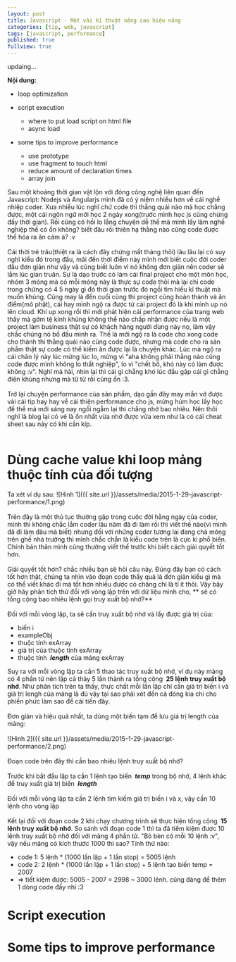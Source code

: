 ```yaml
---
layout: post
title: Javascript - Một vài kĩ thuật nâng cao hiệu năng
categories: [tip, web, javascript]
tags: [javascript, performance]
published: true
fullview: true
---
```


updaing...

**Nội dung:**

* loop optimization
* script execution
	* where to put load script on html file
	* async load 

* some tips to improve performance
	* use prototype
	* use fragment to touch html
	* reduce amount of declaration times
	* array join

Sau một khoảng thời gian vật lộn với đóng công nghệ liên quan đến Javascript: Nodejs và Angularjs mình đã có ý niệm nhiều hơn về cái nghề nhiệp coder. Xưa nhiều lúc nghĩ chứ code thì thằng quái nào mà học chẳng được, một cái ngôn ngữ mới học 2 ngày xong(trước mình học js cũng chừng đấy thời gian). Rồi cũng có hồi lo lắng chuyện dễ thế mà mình lấy làm nghề nghiệp thế có ổn không? biết đâu rồi thiên hạ thằng nào cũng code được thế hóa ra ăn cám à? :v
<br><br>
Cái thời trẻ trâu(thiệt ra là cách đây chừng mất tháng thôi) lâu lâu lại có suy nghĩ kiểu đó trong đầu, mãi đến thời điểm này mình mới biết cuộc đời coder đâu đơn giản như vậy và cũng biết luôn vì nó không đơn giản nên coder sẽ lắm lúc gian truân. Sự là dạo trước có làm cái final project cho một môn học, nhóm 3 móng mà có mỗi móng này là thực sự code thôi mà lại chỉ code trong chừng có 4 5 ngày gì đó thời gian trước đó ngồi tìm hiểu kĩ thuật mà muốn khùng. Cũng may là đến cuối cùng thì project cũng hoàn thành và ăn điểm(mô phật), cái hay mình ngộ ra được từ cái project đó là khi mình up nó lên cloud. Khi up xong rồi thì mới phát hiện cái performance của trang web thấy mà gớm tệ kinh khủng không thể nào chấp nhận được nếu là một project làm business thật sự có khách hàng người dùng này nọ, làm vậy chắc chúng nó bổ đầu mình ra. Thế là mới ngộ ra là code cho xong code cho thành thì thằng quái nào cũng code được, nhưng mà code cho ra sản phẩm thật sự code có thể kiếm ăn được lại là chuyện khác. Lúc mà ngộ ra cái chân lý này lúc mừng lúc lo, mừng vì "aha không phải thằng nào cũng code được mình không lo thất nghiệp", lo vì "chết bố, khó này có làm được không :v". Nghĩ mà hài, nhìn lại thì cái gì chẳng khó lúc đầu gặp cái gì chẳng điên khùng nhưng mà từ từ rồi cũng ổn :3. 
<br><br>
Trở lại chuyện performance của sản phẩm, dạo gần đây may mắn vớ được vài cái tip hay hay về cải thiện performance cho js, mừng húm học lấy học để thế mà mới sáng nay ngồi ngẫm lại thì chẳng nhớ bao nhiêu. Nên thôi nghĩ là blog lại có vẻ là ổn nhất vừa nhớ được vừa xem như là có cái cheat sheet sau này có khi cần kíp.
<br><br>
<h1>Dùng cache value khi loop mảng thuộc tính của đối tượng</h1>
Ta xét ví dụ sau:
![Hình 1]({{ site.url }}/assets/media/2015-1-29-javascript-performance/1.png)<br><br>
Trên đây là một thủ tục thường gặp trong cuộc đời hằng ngày của coder, mình thì không chắc lắm coder lâu năm đã đi làm rồi thì viết thế nào(vì mình đã đi làm đâu mà biết) nhưng đối với những coder tương lai đang chà mông trên ghế nhà trường thì mình chắc chắn là kiểu code trên là cực kì phổ biến. Chính bản thân mình cũng thường viết thế trước khi biết cách giải quyết tốt hơn.<br><br>
Giải quyết tốt hơn? chắc nhiều bạn sẽ hỏi câu này. Đúng đây bạn có cách tốt hơn thật, chúng ta nhìn vào đoạn code thấy quá là đơn giản kiểu gì mà có thể viết khác đi mà tốt hơn nhiều được có chăng chỉ là tí ít thôi. Vậy bây giờ hãy phân tích thử đối với vòng lập trên với dữ liệu mình cho, **&nbsp;sẽ có tổng cộng bao nhiêu lệnh gọi truy xuất bộ nhớ?**<br><br>
Đối với mỗi vòng lặp, ta sẽ cần truy xuất bộ nhớ và lấy được giá trị của:

* biến i
* exampleObj
* thuộc tính exArray
* giá trị của thuộc tính exArray
* thuộc tính ***&nbsp;length*** của mảng exArray

Suy ra với mỗi vòng lặp ta cần 5 thao tác truy xuất bộ nhớ, ví dụ này mảng có 4 phần tử nên lặp cả thảy 5 lần thành ra tổng cộng **&nbsp;25 lệnh truy xuất bộ nhớ**. Như phân tích trên ta thấy, thực chất mỗi lần lặp chỉ cần giá trị biến i và giá trị lengh của mảng là đủ vậy tại sao phải xét đến cả đóng kia chi cho phiền phức làm sao để cải tiến đây.<br><br>
Đơn giản và hiệu quả nhất, ta dùng một biến tạm để lưu giá trị length của mảng:<br><br>
![Hình 2]({{ site.url }}/assets/media/2015-1-29-javascript-performance/2.png)<br><br>
Đoạn code trên đây thì cần bao nhiêu lệnh truy xuất bộ nhớ?<br><br> 
Trước khi bắt đầu lặp ta cần 1 lệnh tạo biến ***&nbsp;temp*** trong bộ nhớ, 4 lệnh khác để truy xuất giá trị biến ***&nbsp;length***<br><br>
Đối với mỗi vòng lặp ta cần 2 lệnh tìm kiếm giá trị biến i và x, vậy cần 10 lệnh cho vòng lặp<br><br>
Kết lại đối với đoạn code 2 khi chạy chương trình sẽ thực hiện tổng cộng **&nbsp;15 lệnh truy xuất bộ nhớ**. So sánh với đoạn code 1 thì ta đã tiếm kiệm được 10 lệnh truy xuất bộ nhớ đối với mảng 4 phần tử. "Bỏ bèn có mỗi 10 lệnh :v", vậy nếu mảng có kích thước 1000 thì sao? Tính thử nào:

* code 1: 5 lệnh * (1000 lần lặp + 1 lần stop) = 5005 lệnh
* code 2: 2 lệnh * (1000 lần lặp + 1 lần stop) + 5 lệnh tạo biến temp = 2007
* => tiết kiệm được: 5005 - 2007 = 2998 ~ 3000 lênh. cũng đáng để thêm 1 dòng code đấy nhỉ :3

<h1>Script execution</h1>



<h1>Some tips to improve performance</h1>



